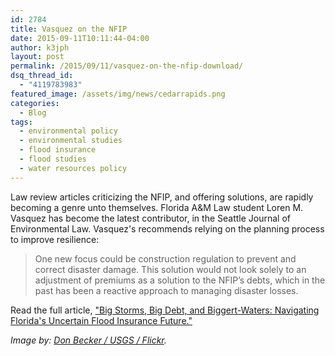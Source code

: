 ```yaml
---
id: 2784
title: Vasquez on the NFIP
date: 2015-09-11T10:11:44-04:00
author: k3jph
layout: post
permalink: /2015/09/11/vasquez-on-the-nfip-download/
dsq_thread_id:
  - "4119783983"
featured_image: /assets/img/news/cedarrapids.png
categories:
  - Blog
tags:
  - environmental policy
  - environmental studies
  - flood insurance
  - flood studies
  - water resources policy
---
```

Law review articles criticizing the NFIP, and offering solutions, are rapidly becoming a genre unto themselves.  Florida A&M Law student Loren M. Vasquez has become the latest contributor, in the Seattle Journal of Environmental Law.  Vasquez's recommends relying on the planning process to improve resilience:

> One new focus could be construction regulation to prevent and correct disaster damage. This solution would not look solely to an adjustment of premiums as a solution to the NFIP’s debts, which in the past has been a reactive approach to managing disaster losses. 

Read the full article, ["Big Storms, Big Debt, and Biggert-Waters: Navigating Florida's Uncertain Flood Insurance Future."](http://digitalcommons.law.seattleu.edu/cgi/viewcontent.cgi?article=1046&context=sjel)

_Image by: [Don Becker / USGS / Flickr](https://www.flickr.com/photos/usgeologicalsurvey/2593484853)._
